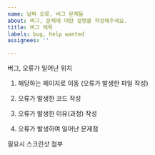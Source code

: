 ```yaml
---
name: 날짜 오류, 버그 문제들
about: 버그, 문제에 대한 설명을 작성해주세요.
title: 버그 제목
labels: bug, help wanted
assignees: ''

---
```


버그, 오류가 일어난 위치

1. 해당하는 페이지로 이동
(오류가 발생한 파일 작성)

2. 오류가 발생한 코드 작성

3. 오류가 발생한 이유(과정) 작성

4. 오류가 발생하여 일어난 문제점


필요시 스크린샷 첨부
